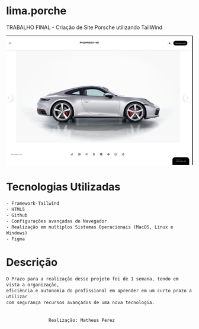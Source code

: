 # lima.porche
TRABALHO FINAL - Criação de Site Porsche utilizando TailWind


![](./img/telaReadme.jpg)



# Tecnologias Utilizadas
    - Framework-Tailwind
    - HTML5
    - Github
    - Configurações avançadas de Navegador
    - Realização em multiplos Sistemas Operacionais (MacOS, Linux e Windows)
    - Figma

# Descrição
    O Prazo para a realização desse projeto foi de 1 semana, tendo em vista a organização,
    eficiência e autonomia do profissional em aprender em um curto prazo a utilizar
    com segurança recursos avançados de uma nova tecnologia.
    
                    
                    Realização: Matheus Perez
